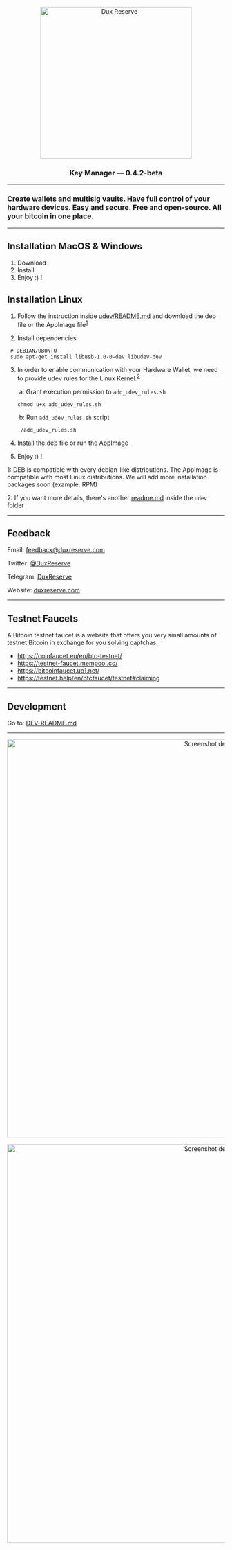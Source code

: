 <p align="center">
  <img src="public/img/logos/dux-logo-with-text.svg" width="350" title="Dux Reserve">
</p>
<h3 align="center">
  Key Manager — 0.4.2-beta
</h3>


----

### Create wallets and multisig vaults. Have full control of your hardware devices. Easy and secure. Free and open-source. All your bitcoin in one place.

----


## Installation MacOS & Windows
1. Download
2. Install
3. Enjoy :) !


## Installation Linux

1. Follow the instruction inside [udev/README.md](udev/README.md) and download the deb file or the AppImage file<sup>[1](#footnote-1)</sup>

2. Install dependencies

  ```
   # DEBIAN/UBUNTU
   sudo apt-get install libusb-1.0-0-dev libudev-dev
  ```


3. In order to enable communication with your Hardware Wallet, we need to provide udev rules for the Linux Kernel.<sup>[2](#footnote-2)</sup>

   ​	a: Grant execution permission to `add_udev_rules.sh`

   ```
   chmod u+x add_udev_rules.sh
   ```

   ​	b: Run `add_udev_rules.sh` script

   ```
   ./add_udev_rules.sh
   ```

4. Install the deb file or run the [AppImage](https://discourse.appimage.org/t/how-to-run-an-appimage/80)

5. Enjoy :) !

<a name="footnote-1">1</a>: DEB is compatible with every debian-like distributions. The AppImage is compatible with most Linux distributions. We will add more installation packages soon (example: RPM)

<a name="footnote-2">2</a>: If you want more details, there's another [readme.md](udev/README.md) inside the `udev` folder


----


## Feedback

Email: [feedback@duxreserve.com](mailto:feedback@duxreserve.com?subject=Beta%20Feedback)

Twitter: [@DuxReserve](https://twitter.com/DuxReserve)

Telegram: [DuxReserve](https://t.me/DuxReserve)

Website: [duxreserve.com](https://duxreserve.com)


----


## Testnet Faucets
A Bitcoin testnet faucet is a website that offers you very small amounts of testnet Bitcoin in exchange for you solving captchas.

  - https://coinfaucet.eu/en/btc-testnet/
  - https://testnet-faucet.mempool.co/
  - https://bitcoinfaucet.uo1.net/
  - https://testnet.help/en/btcfaucet/testnet#claiming


----


## Development
Go to: [DEV-README.md](DEV-README.md)


----


<p align="center">
  <img src="screenshot-1.png" width="921" title="Screenshot demo">
</p>


<p align="center">
  <img src="screenshot-2.png" width="921" title="Screenshot demo">
</p>